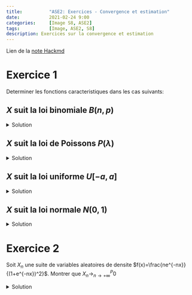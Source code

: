 ```yaml
---
title:          "ASE2: Exercices - Convergence et estimation"
date:           2021-02-24 9:00
categories:     [Image S8, ASE2]
tags:           [Image, ASE2, S8]
description: Exercices sur la convergence et estimation
---
```

Lien de la [note Hackmd](https://hackmd.io/@lemasymasa/BkBV8jmMO)

# Exercice 1
Determiner les fonctions caracteristiques dans les cas suivants:
## $X$ suit la loi binomiale $B(n,p)$
<details markdown="1"><summary>Solution</summary>
$X$ suit la loi $B(n,p)$.
$X$ est une somme independante de variables de Bernoulli $B(p)$.
$$
X = \sum^n_{j=1}X_j
$$
ou $X_j\to B(p) \forall j = 1,..., n$
D'apres le cours, on a calcule la fonction caracteristique de Bernouilli $\phi_{x_j}(t) = q + pe^{it}$ avec $q = 1-p$ or les $X_i$ sont independantes"
$$
\phi_{\sum_{j=1}^{k}X_j} = \Pi^k_{j=1}\phi_{X_j}(t) = (q+pe^{it})^n
$$

Remarque: Comme 2e methode on peut calculer directement $\phi_X(t)$, $X\to B(n,p)$
$$
\begin{aligned}
\phi_X(t) &= \sum^n_{k=0}e^{itk}P(X=k)\\
&= \sum^n_{k=0}e^{itk}\binom{n}{k}p^k(1-p)^{n-k} \\
&= \sum^n_{k=0}\binom{n}{k}(pe^{it})^k(a-p)^{n-k}\\
&= (1-p+pe^{it})^n \text{ (Netwon)}\\
&= (q+pe^{it})
\end{aligned}
$$
</details>

## $X$ suit la loi de Poissons $P(\lambda)$
<details markdown="1">
<summary>Solution</summary>
$X\to P(\lambda)$ Poisson de parametre $\lambda$.
$$
\begin{aligned}
P(X=k) &= e^{-\lambda}\frac{\lambda^k}{k!} \forall k\in\mathbb N\\
\phi_X(t) &= \sum_{k=0}^{+\infty}e^{itk}P(X=k) = \sum_{k=0}^{+\infty}e^{itk}e^{-\lambda}\frac{\lambda^k}{k!}\\
&=e^{-\lambda}\sum_{k=0}^{+\infty}\frac{(\lambda e^{it})^{k}}{k!}\\
\end{aligned}
$$
Rappel: $\sum_0^{+\infty}\frac{x^k}{k!} = e^x$
Donc:
$$
\begin{aligned}
phi_X(t) &= e^{-\lambda}\exp(\lambda e^{it})\\
&= \exp(-\lambda+\lambda e^{it})
\end{aligned}
$$
</details>

## $X$ suit la loi uniforme $U[-a,a]$
<details markdown="1">
<summary>Solution</summary>
$X\to U_{[-a, a]}$ (Loi uniforme sur $[-a, a]$)
Sa densite est:
$$
f(x)=
\begin{cases}
    \frac{1}{2a} &\forall x\in [-a, a]\\
    0 &\text{sinon}
\end{cases}
$$
Donc 
$$
\begin{aligned}
\phi_X(t) &= \int_{\mathbb R}e^{itx}f(x)dx = \frac{1}{2a}\int_{-a}^ae^{itx}dx\\
&= \frac{1}{2a}\biggr[\frac{e^{itx}}{it}\biggr]^a_{-a} = \frac{1}{2a}\biggr(\frac{e^{ita} - e^{-ita}}{it}\biggr)\\
&\Rightarrow \phi_X(t) = \frac{2i\sin(at)}{2ait} = \frac{sin(at)}{at}
\end{aligned}
$$
</details>

## $X$ suit la loi normale $N(0,1)$
<details markdown="1">
<summary>Solution</summary>
$X\to N(0,1)$ (Loi normale centree reduite)
En utilisant la formule de Mac-Laurin:
$$
\phi_X(t) = \sum_{k=0}^{+\infty}\frac{t^k}{k!}i^kE(X^k)
$$
or $X\to N(0,1)$
$E(X^k) = 0$ si $k$ impair et $E(X^{2k}) = \frac{(2k)!}{2^kk!}$
Donc:
$$
\begin{aligned}
\phi_X(t) &= \sum_{k=0}^{+\infty}\frac{(-\frac{t^2}{2})^2}{k!} \\
&= e^{-\frac{t^2}{2}}
\end{aligned}
$$
</details>

# Exercice 2
Soit $X_n$ une suite de variables aleatoires de densite $f(x)=\frac{ne^{-nx}}{(1+e^{-nx})^2}$.
Montrer que $X_n\to^P_{n\to+\infty}0$

<details markdown="1">
<summary>Solution</summary>
$X_n$ suite de VA
$f_n(x) = \frac{ne^{-nx}}{(1+e^{-nx})^2}$

On veut montrer que $X_n\to^P_{n\to+\infty}0$
$$
\begin{aligned}
P(\vert X_n\vert\gt\varepsilon) &= 1 - P(\vert X_n\vert\le\varepsilon)\\
&= 1 - P(-\varepsilon\le X_n\le\varepsilon)\\
&= 1 - \int_{-\varepsilon}^{\varepsilon}f_n(x)dx\\
&= 1-\int_{-\varepsilon}^{\varepsilon}\frac{ne^{-nx}}{(1+e^{-nx})^2}dx\\
&= 1 - \biggr[\frac{1}{1+e^{-nx}}\biggr]_{-\varepsilon}^{\varepsilon} = 1-\frac{1}{1+e^{-n\varepsilon}}+\frac{1}{1+e^{n\varepsilon}}\\
\lim_{n\to+\infty}P(\vert X_n\vert\gt\varepsilon) &= 1- 1 + 0 =0\\
\end{aligned}\\
$$
Donc $X_n\to^{P}_{n\to+\infty}0$
</details>